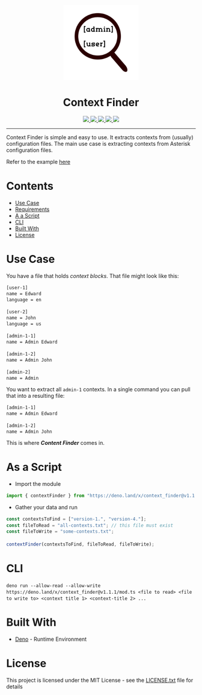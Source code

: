 <p align="center">
  <img height="200" src="dcf-logo.png" alt="Context Finder">
  <h1 align="center">Context Finder</h1>
</p>
<p align="center">
  <a href="https://github.com/ebebbington/context-finder/actions">
    <img src="https://img.shields.io/github/workflow/status/ebebbington/context-finder/master?label=build">
  </a>
  <a href="https://github.com/ebebbington/context-finder/releases">
    <img src="https://img.shields.io/github/release/ebebbington/context-finder.svg?color=bright_green&label=latest">
  </a>
  <a href="https://github.com/ebebbington/context-finder/actions">
    <img src="https://img.shields.io/github/workflow/status/ebebbington/context-finder/CodeQL?label=CodeQL">
  </a>
  <a href="https://sonarcloud.io/dashboard?id=ebebbington_context-finder">
    <img src="https://sonarcloud.io/api/project_badges/measure?project=ebebbington_context-finder&metric=alert_status">
  </a>
  <a href="https://codecov.io/gh/ebebbington/context-finder">
    <img src="https://codecov.io/gh/ebebbington/context-finder/branch/master/graph/badge.svg?token=8VAAXYD33D"/>
  </a>
</p>

---

Context Finder is simple and easy to use. It extracts contexts from (usually)
configuration files. The main use case is extracting contexts from Asterisk
configuration files.

Refer to the example [here](./example)

# Contents

- [Use Case](#use-case)
- [Requirements](#requirements)
- [A a Script](#as-a-script)
- [CLI](#cli)
- [Built With](#built-with)
- [License](#license)

# Use Case

You have a file that holds _context blocks_. That file might look like this:

```
[user-1]
name = Edward
language = en

[user-2]
name = John
language = us

[admin-1-1]
name = Admin Edward

[admin-1-2]
name = Admin John

[admin-2]
name = Admin
```

You want to extract all `admin-1` contexts. In a single command you can pull
that into a resulting file:

```
[admin-1-1]
name = Admin Edward

[admin-1-2]
name = Admin John
```

This is where _**Content Finder**_ comes in.

# As a Script

- Import the module

```typescript
import { contextFinder } from "https://deno.land/x/context_finder@v1.1.1/mod.ts";
```

- Gather your data and run

```typescript
const contextsToFind = ["version-1.", "version-4."];
const fileToRead = "all-contexts.txt"; // this file must exist
const fileToWrite = "some-contexts.txt";

contextFinder(contextsToFind, fileToRead, fileToWrite);
```

# CLI

`deno run --allow-read --allow-write https://deno.land/x/context_finder@v1.1.1/mod.ts <file to read> <file to write to> <context title 1> <context-title 2> ...`

# Built With

- [Deno](https://deno.land) - Runtime Environment

# License

This project is licensed under the MIT License - see the
[LICENSE.txt](LICENSE.txt) file for details
